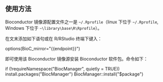 ## 使用方法

Bioconductor 镜像源配置文件之一是 `~/.Rprofile`（linux 下位于 `~/.Rprofile`, Windows 下位于 `~\library\base\R\Rprofile`）。

在文末添加如下语句或在 R/RStudio 终端下键入：

<tmpl z-lang="r" z-path="~/.Rprofile" z-append>
options(BioC_mirror="{{endpoint}}")
</tmpl>

即可使用该 Bioconductor 镜像源安装 Bioconductor 软件包。命令如下：

<tmpl z-lang="r">
if (!requireNamespace("BiocManager", quietly = TRUE))
    install.packages("BiocManager")
BiocManager::install("$package")
</tmpl>
